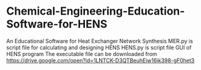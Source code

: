 # Chemical-Engineering-Education-Software-for-HENS
An Educational Software for Heat Exchanger Network Synthesis
MER.py is script file for calculating and designing HENS
HENS.py is script file GUI of HENS program
The executable file can be downloaded from https://drive.google.com/open?id=1LNTCK-D3QTBeuhEiw16ik398-gF0het3
